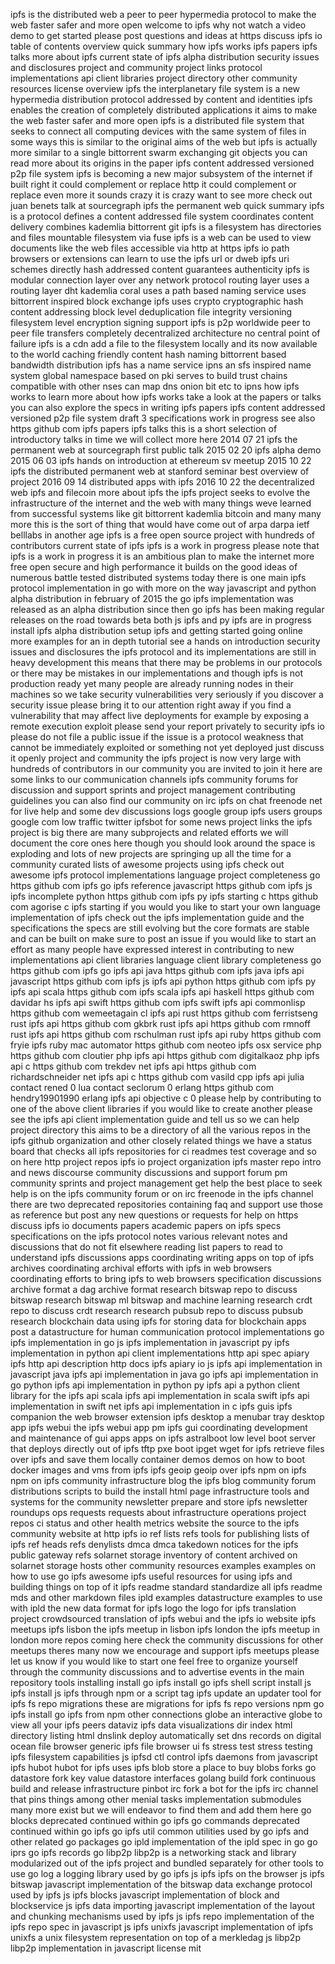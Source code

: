 ipfs is the distributed web a peer to peer hypermedia protocol to make the web faster safer and more open welcome to ipfs why not watch a video demo to get started please post questions and ideas at https discuss ipfs io table of contents overview quick summary how ipfs works ipfs papers ipfs talks more about ipfs current state of ipfs alpha distribution security issues and disclosures project and community project links protocol implementations api client libraries project directory other community resources license overview ipfs the interplanetary file system is a new hypermedia distribution protocol addressed by content and identities ipfs enables the creation of completely distributed applications it aims to make the web faster safer and more open ipfs is a distributed file system that seeks to connect all computing devices with the same system of files in some ways this is similar to the original aims of the web but ipfs is actually more similar to a single bittorrent swarm exchanging git objects you can read more about its origins in the paper ipfs content addressed versioned p2p file system ipfs is becoming a new major subsystem of the internet if built right it could complement or replace http it could complement or replace even more it sounds crazy it is crazy want to see more check out juan benets talk at sourcegraph ipfs the permanent web quick summary ipfs is a protocol defines a content addressed file system coordinates content delivery combines kademlia bittorrent git ipfs is a filesystem has directories and files mountable filesystem via fuse ipfs is a web can be used to view documents like the web files accessible via http at https ipfs io path browsers or extensions can learn to use the ipfs url or dweb ipfs uri schemes directly hash addressed content guarantees authenticity ipfs is modular connection layer over any network protocol routing layer uses a routing layer dht kademlia coral uses a path based naming service uses bittorrent inspired block exchange ipfs uses crypto cryptographic hash content addressing block level deduplication file integrity versioning filesystem level encryption signing support ipfs is p2p worldwide peer to peer file transfers completely decentralized architecture no central point of failure ipfs is a cdn add a file to the filesystem locally and its now available to the world caching friendly content hash naming bittorrent based bandwidth distribution ipfs has a name service ipns an sfs inspired name system global namespace based on pki serves to build trust chains compatible with other nses can map dns onion bit etc to ipns how ipfs works to learn more about how ipfs works take a look at the papers or talks you can also explore the specs in writing ipfs papers ipfs content addressed versioned p2p file system draft 3 specifications work in progress see also https github com ipfs papers ipfs talks this is a short selection of introductory talks in time we will collect more here 2014 07 21 ipfs the permanent web at sourcegraph first public talk 2015 02 20 ipfs alpha demo 2015 06 03 ipfs hands on introduction at ethereum sv meetup 2015 10 22 ipfs the distributed permanent web at stanford seminar best overview of project 2016 09 14 distributed apps with ipfs 2016 10 22 the decentralized web ipfs and filecoin more about ipfs the ipfs project seeks to evolve the infrastructure of the internet and the web with many things weve learned from successful systems like git bittorrent kademlia bitcoin and many many more this is the sort of thing that would have come out of arpa darpa ietf belllabs in another age ipfs is a free open source project with hundreds of contributors current state of ipfs ipfs is a work in progress please note that ipfs is a work in progress it is an ambitious plan to make the internet more free open secure and high performance it builds on the good ideas of numerous battle tested distributed systems today there is one main ipfs protocol implementation in go with more on the way javascript and python alpha distribution in february of 2015 the go ipfs implementation was released as an alpha distribution since then go ipfs has been making regular releases on the road towards beta both js ipfs and py ipfs are in progress install ipfs alpha distribution setup ipfs and getting started going online more examples for an in depth tutorial see a hands on introduction security issues and disclosures the ipfs protocol and its implementations are still in heavy development this means that there may be problems in our protocols or there may be mistakes in our implementations and though ipfs is not production ready yet many people are already running nodes in their machines so we take security vulnerabilities very seriously if you discover a security issue please bring it to our attention right away if you find a vulnerability that may affect live deployments for example by exposing a remote execution exploit please send your report privately to security ipfs io please do not file a public issue if the issue is a protocol weakness that cannot be immediately exploited or something not yet deployed just discuss it openly project and community the ipfs project is now very large with hundreds of contributors in our community you are invited to join it here are some links to our communication channels ipfs community forums for discussion and support sprints and project management contributing guidelines you can also find our community on irc ipfs on chat freenode net for live help and some dev discussions logs google group ipfs users groups google com low traffic twitter ipfsbot for some news project links the ipfs project is big there are many subprojects and related efforts we will document the core ones here though you should look around the space is exploding and lots of new projects are springing up all the time for a community curated lists of awesome projects using ipfs check out awesome ipfs protocol implementations language project completeness go https github com ipfs go ipfs reference javascript https github com ipfs js ipfs incomplete python https github com ipfs py ipfs starting c https github com agorise c ipfs starting if you would you like to start your own language implementation of ipfs check out the ipfs implementation guide and the specifications the specs are still evolving but the core formats are stable and can be built on make sure to post an issue if you would like to start an effort as many people have expressed interest in contributing to new implementations api client libraries language client library completeness go https github com ipfs go ipfs api java https github com ipfs java ipfs api javascript https github com ipfs js ipfs api python https github com ipfs py ipfs api scala https github com ipfs scala ipfs api haskell https github com davidar hs ipfs api swift https github com ipfs swift ipfs api commonlisp https github com wemeetagain cl ipfs api rust https github com ferristseng rust ipfs api https github com gkbrk rust ipfs api https github com rmnoff rust ipfs api https github com rschulman rust ipfs api ruby https github com fryie ipfs ruby mac automator https github com neoteo ipfs osx service php https github com cloutier php ipfs api https github com digitalkaoz php ipfs api c https github com trekdev net ipfs api https github com richardschneider net ipfs api c https github com vasild cpp ipfs api julia contact rened 0 lua contact seclorum 0 erlang https github com hendry19901990 erlang ipfs api objective c 0 please help by contributing to one of the above client libraries if you would like to create another please see the ipfs api client implementation guide and tell us so we can help project directory this aims to be a directory of all the various repos in the ipfs github organization and other closely related things we have a status board that checks all ipfs repositories for ci readmes test coverage and so on here http project repos ipfs io project organization ipfs master repo intro and news discourse community discussions and support forum pm community sprints and project management get help the best place to seek help is on the ipfs community forum or on irc freenode in the ipfs channel there are two deprecated repositories containing faq and support use those as reference but post any new questions or requests for help on https discuss ipfs io documents papers academic papers on ipfs specs specifications on the ipfs protocol notes various relevant notes and discussions that do not fit elsewhere reading list papers to read to understand ipfs discussions apps coordinating writing apps on top of ipfs archives coordinating archival efforts with ipfs in web browsers coordinating efforts to bring ipfs to web browsers specification discussions archive format a dag archive format research bitswap repo to discuss bitswap research bitswap ml bitswap and machine learning research crdt repo to discuss crdt research research pubsub repo to discuss pubsub research blockchain data using ipfs for storing data for blockchain apps post a datastructure for human communication protocol implementations go ipfs implementation in go js ipfs implementation in javascript py ipfs implementation in python api client implementations http api spec apiary ipfs http api description http docs ipfs apiary io js ipfs api implementation in javascript java ipfs api implementation in java go ipfs api implementation in go python ipfs api implementation in python py ipfs api a python client library for the ipfs api scala ipfs api implementation in scala swift ipfs api implementation in swift net ipfs api implementation in c ipfs guis ipfs companion the web browser extension ipfs desktop a menubar tray desktop app ipfs webui the ipfs webui app pm ipfs gui coordinating development and maintenance of gui apps apps on ipfs astralboot low level boot server that deploys directly out of ipfs tftp pxe boot ipget wget for ipfs retrieve files over ipfs and save them locally container demos demos on how to boot docker images and vms from ipfs ipfs geoip geoip over ipfs npm on ipfs npm on ipfs community infrastructure blog the ipfs blog community forum distributions scripts to build the install html page infrastructure tools and systems for the community newsletter prepare and store ipfs newsletter roundups ops requests requests about infrastructure operations project repos ci status and other health metrics website the source to the ipfs community website at http ipfs io ref lists refs tools for publishing lists of ipfs ref heads refs denylists dmca dmca takedown notices for the ipfs public gateway refs solarnet storage inventory of content archived on solarnet storage hosts other community resources examples examples on how to use go ipfs awesome ipfs useful resources for using ipfs and building things on top of it ipfs readme standard standardize all ipfs readme mds and other markdown files ipld examples datastructure examples to use with ipld the new data format for ipfs logo the logo for ipfs translation project crowdsourced translation of ipfs webui and the ipfs io website ipfs meetups ipfs lisbon the ipfs meetup in lisbon ipfs london the ipfs meetup in london more repos coming here check the community discussions for other meetups theres many now we encourage and support ipfs meetups please let us know if you would like to start one feel free to organize yourself through the community discussions and to advertise events in the main repository tools installing install go ipfs install go ipfs shell script install js ipfs install js ipfs through npm or a script tag ipfs update an updater tool for ipfs fs repo migrations these are migrations for ipfs fs repo versions npm go ipfs install go ipfs from npm other connections globe an interactive globe to view all your ipfs peers dataviz ipfs data visualizations dir index html directory listing html dnslink deploy automatically set dns records on digital ocean file browser generic ipfs file browser ui fs stress test stress testing ipfs filesystem capabilities js ipfsd ctl control ipfs daemons from javascript ipfs hubot hubot for ipfs uses ipfs blob store a place to buy blobs forks go datastore fork key value datastore interfaces golang build fork continuous build and release infrastructure pinbot irc fork a bot for the ipfs irc channel that pins things among other menial tasks implementation submodules many more exist but we will endeavor to find them and add them here go blocks deprecated continued within go ipfs go commands deprecated continued within go ipfs go ipfs util common utilities used by go ipfs and other related go packages go ipld implementation of the ipld spec in go go iprs go ipfs records go libp2p libp2p is a networking stack and library modularized out of the ipfs project and bundled separately for other tools to use go log a logging library used by go ipfs js ipfs ipfs on the browser js ipfs bitswap javascript implementation of the bitswap data exchange protocol used by ipfs js ipfs blocks javascript implementation of block and blockservice js ipfs data importing javascript implementation of the layout and chunking mechanisms used by ipfs js ipfs repo implementation of the ipfs repo spec in javascript js ipfs unixfs javascript implementation of ipfs unixfs a unix filesystem representation on top of a merkledag js libp2p libp2p implementation in javascript license mit